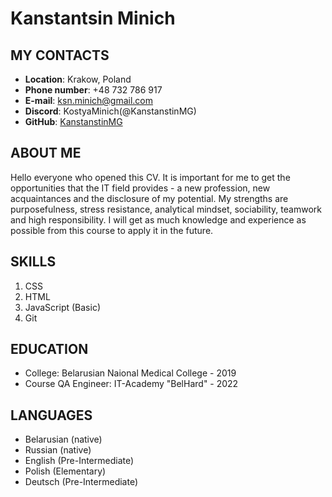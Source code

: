 # Kanstantsin Minich

## MY CONTACTS
* **Location**: Krakow, Poland
* **Phone number**: +48 732 786 917
* **E-mail**: ksn.minich@gmail.com
* **Discord**: KostyaMinich(@KanstanstinMG)
* **GitHub**: [KanstanstinMG](https://github.com/KanstanstinMG)

## ABOUT ME
Hello everyone who opened this CV. It is important for me to get the opportunities that the IT field provides - a new profession, new acquaintances and the disclosure of my potential. My strengths are purposefulness, stress resistance, analytical mindset, sociability, teamwork and high responsibility. I will get as much knowledge and experience as possible from this course to apply it in the future.

## SKILLS
1. CSS
2. HTML
3. JavaScript (Basic)
4. Git

## EDUCATION
* College: Belarusian Naional Medical College - 2019 
* Course QA Engineer: IT-Academy "BelHard" - 2022

## LANGUAGES
* Belarusian (native)
* Russian (native)
* English (Pre-Intermediate)
* Polish (Elementary)
* Deutsch (Pre-Intermediate)

